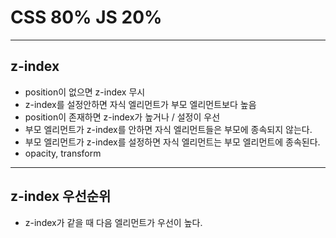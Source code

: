 # CSS 80% JS 20%


---

## z-index

* position이 없으면 z-index 무시
* z-index를 설정안하면 자식 엘리먼트가 부모 엘리먼트보다 높음
* position이 존재하면 z-index가 높거나 / 설정이 우선
* 부모 엘리먼트가 z-index를 안하면 자식 엘리먼트들은 부모에 종속되지 않는다.
* 부모 엘리먼트가 z-index를 설정하면 자식 엘리먼트는 부모 엘리먼트에 종속된다.
* opacity, transform


---

## z-index 우선순위

* z-index가 같을 때 다음 엘리먼트가 우선이 높다.